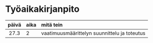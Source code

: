 # Työaikakirjanpito

 päivä | aika | mitä tein  |
| :----:|:-----| :-----|
| 27.3  | 2    | vaatimuusmäärittelyn suunnittelu ja toteutus|
